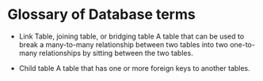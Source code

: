 # Glossary of Database terms

- Link Table, joining table, or bridging table
  A table that can be used to break a many-to-many relationship between two tables into two one-to-many relationships by sitting between the two tables.
  
- Child table
  A table that has one or more foreign keys to another tables.
